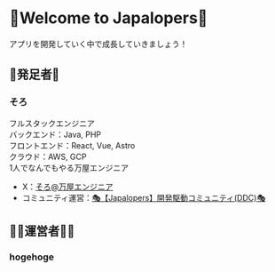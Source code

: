 # 🚀Welcome to Japalopers🚀
アプリを開発していく中で成長していきましょう！

## 🏃発足者🏃
### そろ

フルスタックエンジニア<br />
バックエンド：Java, PHP<br />
フロントエンド：React, Vue, Astro<br />
クラウド：AWS, GCP<br />
1人でなんでもやる万屋エンジニア<br />
- X：[そろ@万屋エンジニア](https://twitter.com/Soloware_)
- コミュニティ運営：[🎭【Japalopers】開発駆動コミュニティ(DDC)🎭](http://japaloper.connpass.com)

## 👮‍♀️運営者👮‍♀️
### hogehoge
